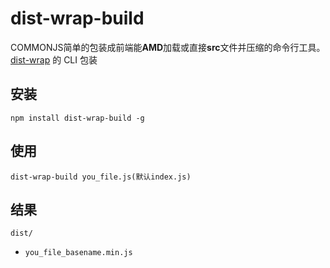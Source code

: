 # dist-wrap-build
COMMONJS简单的包装成前端能**AMD**加载或直接**src**文件并压缩的命令行工具。
[dist-wrap](https://github.com/hezedu/dist-wrap) 的 CLI 包装
## 安装
`npm install dist-wrap-build -g`
## 使用
`dist-wrap-build you_file.js(默认index.js)`
## 结果

`dist/`
 - `you_file_basename.min.js`
